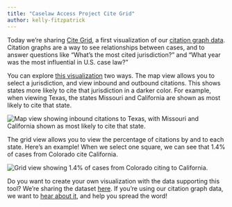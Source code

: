 ```yaml
---
title: "Caselaw Access Project Cite Grid"
author: kelly-fitzpatrick
---
```

Today we’re sharing [Cite Grid](https://case.law/exhibits/cite-grid), a first visualization of our [citation graph data](https://case.law/download/citation_graph/). Citation graphs are a way to see relationships between cases, and to answer questions like  “What’s the most cited jurisdiction?” and “What year was the most influential in U.S. case law?”

You can explore [this visualization](https://case.law/exhibits/cite-grid) two ways. The map view allows you to select a jurisdiction, and view inbound and outbound citations. This shows states more likely to cite that jurisdiction in a darker color. For example, when viewing Texas, the states Missouri and California are shown as most likely to cite that state.

![Map view showing inbound citations to Texas, with Missouri and California shown as most likely to cite that state.](https://lil-blog-media.s3.amazonaws.com/mapview.png)

The grid view allows you to view the percentage of citations by and to each state. Here’s an example! When we select one square, we can see that 1.4% of cases from Colorado cite California. 

![Grid view showing 1.4% of cases from Colorado citing to California.](https://lil-blog-media.s3.amazonaws.com/Screen_Shot_2020-06-29_at_3.17.37_PM.png)

Do you want to create your own visualization with the data supporting this tool? We’re sharing the dataset [here](https://case.law/download/citation_graph/2020-05-08/aggregations/). If you’re using our citation graph data, we want to [hear about it](https://case.law/contact/), and help you spread the word!
